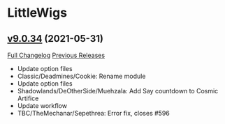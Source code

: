 # LittleWigs

## [v9.0.34](https://github.com/BigWigsMods/LittleWigs/tree/v9.0.34) (2021-05-31)
[Full Changelog](https://github.com/BigWigsMods/LittleWigs/compare/v9.0.33...v9.0.34) [Previous Releases](https://github.com/BigWigsMods/LittleWigs/releases)

- Update option files  
- Classic/Deadmines/Cookie: Rename module  
- Update option files  
- Shadowlands/DeOtherSide/Muehzala: Add Say countdown to Cosmic Artifice  
- Update workflow  
- TBC/TheMechanar/Sepethrea: Error fix, closes #596  
